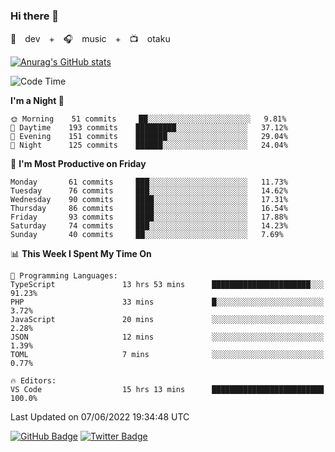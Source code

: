 ### Hi there 👋

🚀　dev　+　🎧　music　+　📺　otaku


[![Anurag's GitHub stats](https://github-readme-stats.vercel.app/api?username=koheitasaka&count_private=true&show_icons=true&theme=monokai)](https://github.com/koheitasaka/github-readme-stats)

<!--START_SECTION:waka-->
![Code Time](http://img.shields.io/badge/Code%20Time-0%20secs-blue)

**I'm a Night 🦉** 

```text
🌞 Morning    51 commits     ██░░░░░░░░░░░░░░░░░░░░░░░   9.81% 
🌆 Daytime    193 commits    █████████░░░░░░░░░░░░░░░░   37.12% 
🌃 Evening    151 commits    ███████░░░░░░░░░░░░░░░░░░   29.04% 
🌙 Night      125 commits    ██████░░░░░░░░░░░░░░░░░░░   24.04%

```
📅 **I'm Most Productive on Friday** 

```text
Monday       61 commits     ███░░░░░░░░░░░░░░░░░░░░░░   11.73% 
Tuesday      76 commits     ███░░░░░░░░░░░░░░░░░░░░░░   14.62% 
Wednesday    90 commits     ████░░░░░░░░░░░░░░░░░░░░░   17.31% 
Thursday     86 commits     ████░░░░░░░░░░░░░░░░░░░░░   16.54% 
Friday       93 commits     ████░░░░░░░░░░░░░░░░░░░░░   17.88% 
Saturday     74 commits     ███░░░░░░░░░░░░░░░░░░░░░░   14.23% 
Sunday       40 commits     ██░░░░░░░░░░░░░░░░░░░░░░░   7.69%

```


📊 **This Week I Spent My Time On** 

```text
💬 Programming Languages: 
TypeScript               13 hrs 53 mins      ██████████████████████░░░   91.23% 
PHP                      33 mins             █░░░░░░░░░░░░░░░░░░░░░░░░   3.72% 
JavaScript               20 mins             ░░░░░░░░░░░░░░░░░░░░░░░░░   2.28% 
JSON                     12 mins             ░░░░░░░░░░░░░░░░░░░░░░░░░   1.39% 
TOML                     7 mins              ░░░░░░░░░░░░░░░░░░░░░░░░░   0.77%

🔥 Editors: 
VS Code                  15 hrs 13 mins      █████████████████████████   100.0%

```


 Last Updated on 07/06/2022 19:34:48 UTC
<!--END_SECTION:waka-->

[![GitHub Badge](https://img.shields.io/badge/GitHub-100000?style=for-the-badge&logo=github&logoColor=white)](https://github.com/koheitasaka)
[![Twitter Badge](https://img.shields.io/badge/Twitter-1DA1F2?style=for-the-badge&logo=twitter&logoColor=white)](https://twitter.com/sleep_asleep_)
